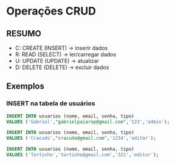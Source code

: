 # Operações CRUD

## RESUMO


- C: CREATE (INSERT) -> inserir dados
- R: READ (SELECT) -> ler/carregar dados
- U: UPDATE (UPDATE) -> atualizar
- D: DELETE (DELETE) -> excluir dados

## Exemplos

### INSERT na tabela de usuários

```sql
INSERT INTO usuarios (nome, email, senha, tipo)
VALUES ('Gabriel',"gabrielpaiarop@gmail.com",'123','admin');
```

```sql
INSERT INTO usuarios (nome, email, senha, tipo)
VALUES ('Cracudo',"cracudo@gmail.com",'1234','editor');
```

```sql
INSERT INTO usuarios (nome, email, senha, tipo)
VALUES ('Tortinho','tortinho@gmail.com','321','editor');
```
```sql

```

